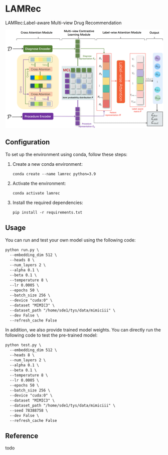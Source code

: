 # LAMRec
LAMRec:Label-aware Multi-view Drug Recommendation

![1715072947690](./fig/fig1.png)

## Configuration

To set up the environment using conda, follow these steps:

1. Create a new conda environment: 

   ```
   conda create --name lamrec python=3.9
   ```

2. Activate the environment: 

   ```
   conda activate lamrec
   ```

3. Install the required dependencies: 

   ```
   pip install -r requirements.txt
   ```

## Usage

You can run and test your own model using the following code:

```
python run.py \
  --embedding_dim 512 \
  --heads 8 \
  --num_layers 2 \
  --alpha 0.1 \
  --beta 0.1 \
  --temperature 8 \
  --lr 0.0005 \
  --epochs 50 \
  --batch_size 256 \
  --device "cuda:0" \
  --dataset "MIMIC3" \
  --dataset_path "/home/sde1/tys/data/mimiciii" \
  --dev False \
  --refresh_cache False 
```

In addition, we also provide trained model weights. You can directly run the following code to test the pre-trained model:

```
python test.py \
  --embedding_dim 512 \
  --heads 8 \
  --num_layers 2 \
  --alpha 0.1 \
  --beta 0.1 \
  --temperature 8 \
  --lr 0.0005 \
  --epochs 50 \
  --batch_size 256 \
  --device "cuda:0" \
  --dataset "MIMIC3" \
  --dataset_path "/home/sde1/tys/data/mimiciii" \
  --seed 78388758 \
  --dev False \
  --refresh_cache False
```

## Reference

todo